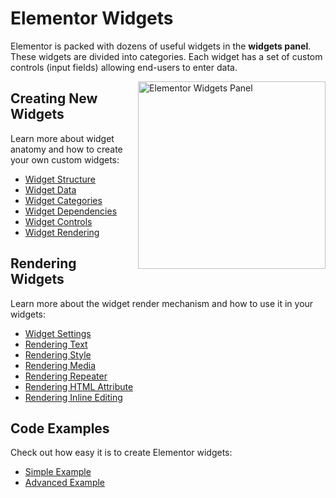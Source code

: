 # Elementor Widgets

<Badge type="tip" vertical="top" text="Elementor Core" /> <Badge type="warning" vertical="top" text="Intermediate" />

Elementor is packed with dozens of useful widgets in the **widgets panel**. These widgets are divided into categories. Each widget has a set of custom controls (input fields) allowing end-users to enter data.

<img :src="$withBase('/assets/img/elementor-widgets.png')" alt="Elementor Widgets Panel" style="float: right; width: 300px; margin-left: 20px; margin-bottom: 20px;">

## Creating New Widgets

Learn more about widget anatomy and how to create your own custom widgets:

* [Widget Structure](./widgets/widget-structure)
* [Widget Data](./widgets/widget-data)
* [Widget Categories](./widgets/widget-categories)
* [Widget Dependencies](./widgets/widget-dependencies)
* [Widget Controls](./widgets/widget-controls)
* [Widget Rendering](./widgets/widget-rendering)

## Rendering Widgets

Learn more about the widget render mechanism and how to use it in your widgets:

* [Widget Settings](./widgets/widget-settings)
* [Rendering Text](./widgets/rendering-text)
* [Rendering Style](./widgets/rendering-style)
* [Rendering Media](./widgets/rendering-media)
* [Rendering Repeater](./widgets/rendering-repeaters)
* [Rendering HTML Attribute](./widgets/rendering-html-attribute)
* [Rendering Inline Editing](./widgets/rendering-inline-editing)

## Code Examples

Check out how easy it is to create Elementor widgets:

* [Simple Example](./widgets/simple-example)
* [Advanced Example](./widgets/advanced-example)
